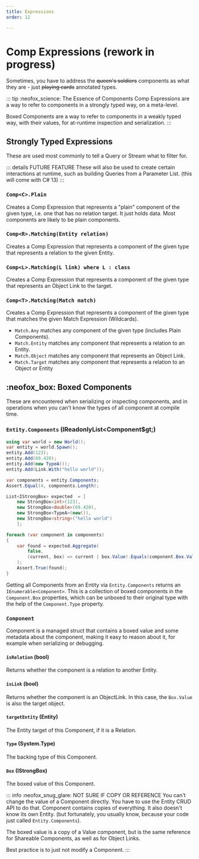 ```yaml
---
title: Expressions
order: 12

---
```


# Comp Expressions (rework in progress)

Sometimes, you have to address the ~~queen's soldiers~~ components as what they are - just ~~playing cards~~ annotated types.

::: tip :neofox_science: The Essence of Components
Comp Expressions are a way to refer to components in a strongly typed way, on a meta-level.

Boxed Components are a way to refer to components in a weakly typed way, with their values, for at-runtime inspection and serialization.
:::

## Strongly Typed Expressions

These are used most commonly to tell a Query or Stream what to filter for. 

::: details FUTURE FEATURE
These will also be used to create certain interactions at runtime, such as building Queries from a Parameter List. (this will come with C# 13)
:::

### `Comp<C>.Plain`
Creates a Comp Expression that represents a "plain" component of the given type, i.e. one that has no relation target. It just holds data. Most components are likely to be plain components.

### `Comp<R>.Matching(Entity relation)`
Creates a Comp Expression that represents a component of the given type that represents a relation to the given Entity.

### `Comp<L>.Matching(L link) where L : class`
Creates a Comp Expression that represents a component of the given type that represents an Object Link to the target.

### `Comp<T>.Matching(Match match)`
Creates a Comp Expression that represents a component of the given type that matches the given Match Expression (Wildcards).
- `Match.Any` matches any component of the given type (includes Plain Components).
- `Match.Entity` matches any component that represents a relation to an Entity.
- `Match.Object` matches any component that represents an Object Link.
- `Match.Target` matches any component that represents a relation to an Object or Entity


## :neofox_box: Boxed Components

These are encountered when serializing or inspecting components, and in operations when you can't know the types of all component at compile time.

### `Entity.Components` (IReadonlyList&lt;Component$gt;)
```csharp
using var world = new World();
var entity = world.Spawn();
entity.Add(123);
entity.Add(69.420);
entity.Add(new TypeA());
entity.Add(Link.With("hello world"));

var components = entity.Components;
Assert.Equal(4, components.Length);

List<IStrongBox> expected  = [
    new StrongBox<int>(123), 
    new StrongBox<double>(69.420), 
    new StrongBox<TypeA>(new()), 
    new StrongBox<string>("hello world")
    ];

foreach (var component in components)
{
    var found = expected.Aggregate(
        false, 
        (current, box) => current | box.Value!.Equals(component.Box.Value)
    );
    Assert.True(found);
}
```

Getting all Components from an Entity via `Entity.Components` returns an `IEnumerable<Component>`. This is a collection of boxed components in the `Component.Box` properties, which can be unboxed to their original type with the help of the `Component.Type` property.

### `Component`
Component is a managed struct that contains a boxed value and some metadata about the component, making it easy to reason about it, for example when serializing or debugging.

#### `isRelation` (bool)
Returns whether the component is a relation to another Entity.

#### `isLink` (bool)
Returns whether the component is an ObjectLink. In this case, the `Box.Value` is also the target object.


#### `targetEntity` (Entity)
The Entity target of this Component, if it is a Relation.


#### `Type` (System.Type)
The backing type of this Component. 


#### `Box` (IStrongBox)
The boxed value of this Component. 

::: info :neofox_snug_glare: NOT SURE IF COPY OR REFERENCE
You can't change the value of a Component directly. You have to use the Entity CRUD API to do that. Component contains copies of everything. It also doesn't know its own Entity. (but fortunately, you usually know, because your code just called `Entity.Components`). 

The boxed value is a copy of a Value component, but is the same reference for Shareable Components, as well as for Object Links.

Best practice is to just not modify a Component.
:::
